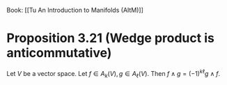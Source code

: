 Book: [[Tu An Introduction to Manifolds (AItM)]]
# Proposition 3.21 (Wedge product is anticommutative)
Let $V$ be a vector space.
Let $f\in A_{k}(V),g\in A_{\ell}(V)$.
Then $f\wedge g=(-1)^{k\ell}g\wedge f$.